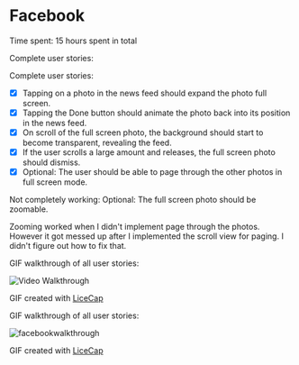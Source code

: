 # Facebook

Time spent: 15 hours spent in total

Complete user stories: 

Complete user stories: 

* [x] Tapping on a photo in the news feed should expand the photo full screen.
* [x] Tapping the Done button should animate the photo back into its position in the news feed.
* [x] On scroll of the full screen photo, the background should start to become transparent, revealing the feed.
* [x] If the user scrolls a large amount and releases, the full screen photo should dismiss.
* [x]  Optional: The user should be able to page through the other photos in full screen mode.

Not completely working: Optional: The full screen photo should be zoomable.

Zooming worked when I didn't implement page through the photos. However it got messed up after I implemented the scroll view for paging. I didn't figure out how to fix that. 

GIF walkthrough of all user stories:

![Video Walkthrough](https://github.com/uxmin/Carousel/blob/master/CarouselWalkthrough.gif)

GIF created with [LiceCap](http://www.cockos.com/licecap/)


GIF walkthrough of all user stories:

![facebookwalkthrough](https://cloud.githubusercontent.com/assets/8554507/8030097/b6b8a6f0-0d78-11e5-9bf3-6a9da21ef782.gif)

GIF created with [LiceCap](http://www.cockos.com/licecap/)
